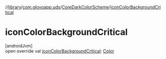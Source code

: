 //[library](../../../index.md)/[com.glovoapp.uds](../index.md)/[CoreDarkColorScheme](index.md)/[iconColorBackgroundCritical](icon-color-background-critical.md)

# iconColorBackgroundCritical

[androidJvm]\
open override val [iconColorBackgroundCritical](icon-color-background-critical.md): [Color](https://developer.android.com/reference/kotlin/androidx/compose/ui/graphics/Color.html)
